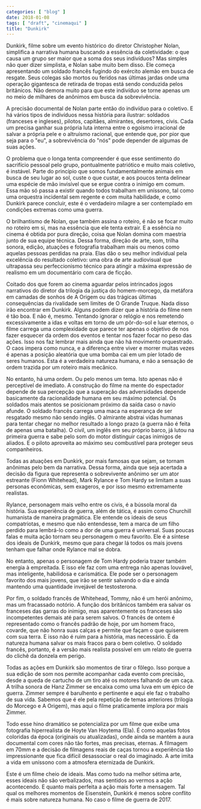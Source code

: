 ```yaml
---
categories: [ "blog" ]
date: 2018-01-08
tags: [ "draft", "cinemaqui" ]
title: "Dunkirk"
---
```

Dunkirk, filme sobre um evento histórico do diretor Christopher Nolan, simplifica a narrativa humana buscando a essência da coletividade: o que causa um grupo ser maior que a soma dos seus indivíduos? Mas simples não quer dizer simplista, e Nolan sabe muito bem disso. Ele começa apresentando um soldado francês fugindo do exército alemão em busca de resgate. Seus colegas são mortos ou feridos nas últimas jardas onde uma operação gigantesca de retirada de tropas está sendo conduzida pelos britânicos. Não demora muito para que este indivíduo se torne apenas um no meio de milhares de anônimos em busca da sobrevivência.

A precisão documental de Nolan parte então do indivíduo para o coletivo. E há vários tipos de indivíduos nessa história para ilustrar: soldados (franceses e ingleses), pilotos, capitães, almirantes, desertores, civis. Cada um precisa ganhar sua própria luta interna entre o egoísmo irracional de salvar a própria pele e o altruísmo racional, que entende que, por pior que seja para o "eu", a sobrevivência do "nós" pode depender de algumas de suas ações.

O problema que o longa tenta compreender é que esse sentimento do sacrifício pessoal pelo grupo, pontualmente patriótico e muito mais coletivo, é instável. Parte do princípio que somos fundamentalmente animais em busca de seu lugar ao sol, custe o que custar, e aos poucos tenta delinear uma espécie de mão invisível que se ergue contra o inimigo em comum. Essa mão só passa a existir quando todos trabalham em uníssono, tal como uma orquestra incidental sem regente e com muita habilidade, e como Dunkirk parece concluir, este é o verdadeiro milagre a ser contemplado em condições extremas como uma guerra.

O brilhantismo de Nolan, que também assina o roteiro, é não se focar muito no roteiro em si, mas na essência que ele tenta extrair. E a essência no cinema é obtida por pura direção, coisa que Nolan domina com maestria junto de sua equipe técnica. Dessa forma, direção de arte, som, trilha sonora, edição, atuações e fotografia trabalham mais ou menos como aquelas pessoas perdidas na praia. Elas dão o seu melhor individual pela excelência do resultado coletivo: uma obra de arte audiovisual que ultrapassa seu perfeccionismo técnico para atingir a máxima expressão de realismo em um documentário com cara de ficção.

Coitado dos que forem ao cinema aguardar pelos intrincados jogos narrativos do diretor da trilogia da justiça do homem-morcego, da metáfora em camadas de sonhos de A Origem ou das trágicas últimas consequências da rivalidade sem limites de O Grande Truque. Nada disso irão encontrar em Dunkirk. Alguns podem dizer que a história do filme nem é tão boa. E não é, mesmo. Tentando ignorar o relógio e nos remetendo excessivamente a idas e voltas em torno de um pôr-do-sol e luar eternos, o filme carrega uma complexidade que parece ter apenas o objetivo de nos fazer esquecer da ordem dos eventos e tentar nos fazer focar no peso das ações. Isso nos faz lembrar mais ainda que não há movimento orquestrado. O caos impera como nunca, e a diferença entre viver e morrer muitas vezes é apenas a posição aleatória que uma bomba cai em um píer lotado de seres humanos. Esta é a verdadeira natureza humana, e não a sensação de ordem trazida por um roteiro mais mecânico.

No entanto, há uma ordem. Ou pelo menos um tema. Isto apenas não é perceptível de imediato. A construção do filme na mente do espectador depende de sua percepção que a superação das adversidades depende basicamente da racionalidade humana em seu máximo potencial. Os soldados mais atentos se posicionam próximo da saída caso o navio afunde. O soldado francês carrega uma maca na esperança de ser resgatado mesmo não sendo inglês. O almirante abstrai vidas humanas para tentar chegar no melhor resultado a longo prazo (a guerra não é feita de apenas uma batalha). O civil, um inglês em seu próprio barco, já lutou na primeira guerra e sabe pelo som do motor distinguir caças inimigos de aliados. E o piloto aproveita ao máximo seu combustível para proteger seus companheiros.

Todas as atuações em Dunkirk, por mais famosas que sejam, se tornam anônimas pelo bem da narrativa. Dessa forma, ainda que seja acertada a decisão da figura que representa o sobrevivente anônimo ser um ator estreante (Fionn Whitehead), Mark Rylance e Tom Hardy se limitam a suas personas econômicas, sem exageros, e por isso mesmo extremamente realistas.

Rylance, personagem mais velho entre os civis, é a bússola moral da história. Sua experiência de guerra, além de tática, é assim como Churchill humanista de maneira pragmática. Ele entende os ideais de seus compatriotas, e mesmo que não entendesse, tem a marca de um filho perdido para lembrá-lo como a dor de uma guerra é universal. Suas poucas falas e muita ação tornam seu personagem o meu favorito. Ele é a síntese dos ideais de Dunkirk, mesmo que para chegar lá todos os mais jovens tenham que falhar onde Rylance mal se dobra.

No entanto, apenas o personagem de Tom Hardy poderia trazer também energia à empreitada. E isso ele faz com uma entrega não apenas louvável, mas inteligente, habilidosa e carismática. Ele pode ser o personagem favorito dos mais jovens, que irão se sentir salvando o dia e ainda mantendo uma quantidade invejável de testosterona.

Por fim, o soldado francês de Whitehead, Tommy, não é um herói anônimo, mas um fracassado notório. A função dos britânicos também era salvar os franceses das garras do inimigo, mas aparentemente os franceses são incompetentes demais até para serem salvos. O francês de ontem é representado como o francês padrão de hoje, por um homem fraco, covarde, que não honra suas calças e permite que façam o que quiserem com sua terra. E isso não é ruim para a história, mas necessário. É da natureza humana salvar os mais fracos para o bem coletivo. O soldado francês, portanto, é a versão mais realista possível em um relato de guerra do clichê da donzela em perigo.

Todas as ações em Dunkirk são momentos de tirar o fôlego. Isso porque a sua edição de som nos permite acompanhar cada evento com precisão, desde a queda de cartucho de um tiro até os motores falhando de um caça. A trilha sonora de Hanz Zimmer se encaixa como uma luva em um épico de guerra. Zimmer sempre é barulhento e pertinente e aqui ele faz o trabalho de sua vida. Sabemos que é ele pela repetição de temas anteriores (trilogia do Morcego e A Origem), mas aqui o filme praticamente implora por mais Zimmer.

Todo esse hino dramático se potencializa por um filme que exibe uma fotografia hiperrealista de Hoyte Van Hoytema (Ela). É como aquelas fotos coloridas da época (originais ou atualizadas), onde ainda se mantém a aura documental com cores não tão fortes, mas precisas, eternas. A filmagem em 70mm e a decisão de filmagens reais de caças tornou a experiência tão impressionante que fica difícil desassociar o real do imaginado. A arte imita a vida em uníssono com a atmosfera eternizada de Dunkirk.

Este é um filme cheio de ideais. Mas como tudo na melhor sétima arte, esses ideais não são verbalizados, mas sentidos ao vermos a ação acontecendo. E quanto mais perfeita a ação mais forte a mensagem. Tal qual os melhores momentos de Eisenstein, Dunkirk é menos sobre conflito é mais sobre natureza humana. No caso o filme de guerra de 2017.
